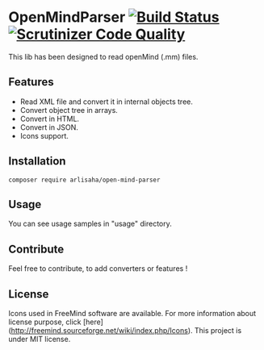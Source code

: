 OpenMindParser [![Build Status](https://travis-ci.org/Arlisaha/openMindParser.svg?branch=master)](https://travis-ci.org/Arlisaha/openMindParser) [![Scrutinizer Code Quality](https://scrutinizer-ci.com/g/Arlisaha/openMindParser/badges/quality-score.png?b=master)](https://scrutinizer-ci.com/g/Arlisaha/openMindParser/?b=master) 
===================
This lib has been designed to read openMind (.mm) files.

Features
-------------------
* Read XML file and convert it in internal objects tree.
* Convert object tree in arrays.
* Convert in HTML.
* Convert in JSON.
* Icons support.

Installation
-------------------
```
composer require arlisaha/open-mind-parser
 ```

Usage
-------------------
You can see usage samples in "usage" directory.

Contribute
-------------------
Feel free to contribute, to add converters or features !

License
-------------------
Icons used in FreeMind software are available. For more information about license purpose, click [here] (http://freemind.sourceforge.net/wiki/index.php/Icons).
This project is under MIT license.
